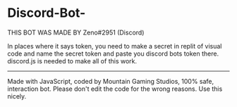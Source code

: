 # Discord-Bot-

THIS BOT WAS MADE BY Zeno#2951 (Discord)

In places where it says token, you need to make a secret in replit of visual code and name the secret token and paste you discord bots token there. discord.js is needed to make all of this work. 

------------------------------------------------------------------------------------------------------------------------------------------------------

Made with JavaScript, coded by Mountain Gaming Studios, 100% safe, interaction bot. Please don't edit the code for the wrong reasons. Use this nicely.
